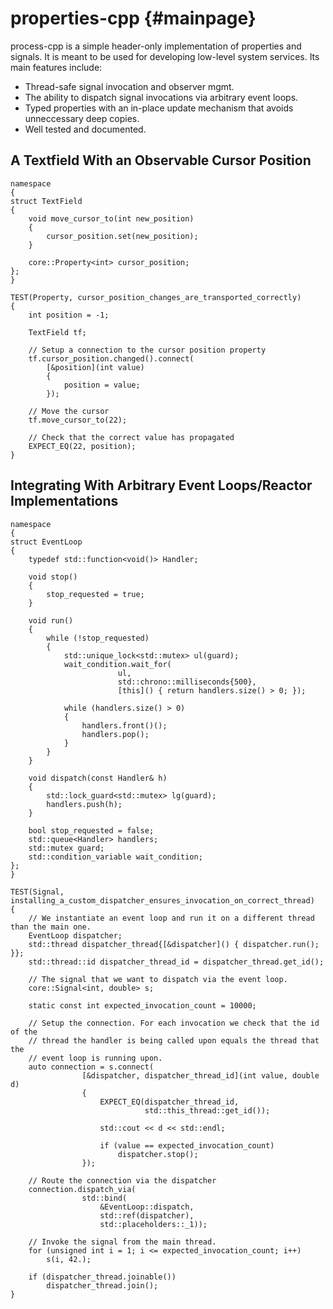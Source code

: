 properties-cpp         {#mainpage}
===========

process-cpp is a simple header-only implementation of properties and
signals. It is meant to be used for developing low-level system
services. Its main features include:

 - Thread-safe signal invocation and observer mgmt.
 - The ability to dispatch signal invocations via arbitrary event loops.
 - Typed properties with an in-place update mechanism that avoids unneccessary deep copies.
 - Well tested and documented.

A Textfield With an Observable Cursor Position
----------------------------------------------

~~~~~~~~~~~~~{.cpp}
namespace
{
struct TextField
{
    void move_cursor_to(int new_position)
    {
        cursor_position.set(new_position);
    }
    
    core::Property<int> cursor_position;
};
}

TEST(Property, cursor_position_changes_are_transported_correctly)
{
    int position = -1;

    TextField tf;
    
    // Setup a connection to the cursor position property
    tf.cursor_position.changed().connect(
        [&position](int value) 
        { 
            position = value; 
        });

    // Move the cursor
    tf.move_cursor_to(22);

    // Check that the correct value has propagated
    EXPECT_EQ(22, position);
}
~~~~~~~~~~~~~

Integrating With Arbitrary Event Loops/Reactor Implementations
--------------------------------------------------------------
~~~~~~~~~~~~~{.cpp}
namespace
{
struct EventLoop
{
    typedef std::function<void()> Handler;

    void stop()
    {
        stop_requested = true;
    }

    void run()
    {
        while (!stop_requested)
        {
            std::unique_lock<std::mutex> ul(guard);
            wait_condition.wait_for(
                        ul,
                        std::chrono::milliseconds{500},
                        [this]() { return handlers.size() > 0; });

            while (handlers.size() > 0)
            {
                handlers.front()();
                handlers.pop();
            }
        }
    }

    void dispatch(const Handler& h)
    {
        std::lock_guard<std::mutex> lg(guard);
        handlers.push(h);
    }

    bool stop_requested = false;
    std::queue<Handler> handlers;
    std::mutex guard;
    std::condition_variable wait_condition;
};
}

TEST(Signal, installing_a_custom_dispatcher_ensures_invocation_on_correct_thread)
{
    // We instantiate an event loop and run it on a different thread than the main one.
    EventLoop dispatcher;
    std::thread dispatcher_thread{[&dispatcher]() { dispatcher.run(); }};
    std::thread::id dispatcher_thread_id = dispatcher_thread.get_id();

    // The signal that we want to dispatch via the event loop.
    core::Signal<int, double> s;

    static const int expected_invocation_count = 10000;

    // Setup the connection. For each invocation we check that the id of the
    // thread the handler is being called upon equals the thread that the
    // event loop is running upon.
    auto connection = s.connect(
                [&dispatcher, dispatcher_thread_id](int value, double d)
                {
                    EXPECT_EQ(dispatcher_thread_id,
                              std::this_thread::get_id());

                    std::cout << d << std::endl;

                    if (value == expected_invocation_count)
                        dispatcher.stop();
                });

    // Route the connection via the dispatcher
    connection.dispatch_via(
                std::bind(
                    &EventLoop::dispatch,
                    std::ref(dispatcher),
                    std::placeholders::_1));

    // Invoke the signal from the main thread.
    for (unsigned int i = 1; i <= expected_invocation_count; i++)
        s(i, 42.);

    if (dispatcher_thread.joinable())
        dispatcher_thread.join();
}
~~~~~~~~~~~~~
